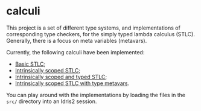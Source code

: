 # calculi

This project is a set of different type systems, and implementations of corresponding type checkers, for the simply typed lambda calculus (STLC).
Generally, there is a focus on meta variables (metavars).

Currently, the following calculi have been implemented:
- [Basic STLC](https://github.com/jacobjwalters/calculi/blob/main/src/STLCBasic.idr);
- [Intrinsically scoped STLC](https://github.com/jacobjwalters/calculi/blob/main/src/STLCScoped.idr);
- [Intrinsically scoped and typed STLC](https://github.com/jacobjwalters/calculi/blob/main/src/STLCTyped.idr);
- [Intrinsically scoped STLC with type metavars](https://github.com/jacobjwalters/calculi/blob/main/src/STLCScopedMTyVar.idr).

You can play around with the implementations by loading the files in the `src/` directory into an Idris2 session.
